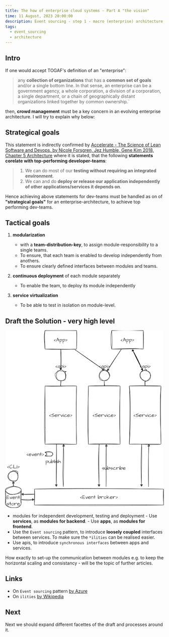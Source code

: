 ```yaml
---
title: The how of enterprise cloud systems - Part A "the vision"
time: 11 August, 2023 20:00:00
description: Event sourcing - step 1 - macro (enterprise) architecture
tags:
  - event_sourcing
  - architecture
---
```



## Intro

If one would accept TOGAF's definition of an "enterprise":

 > any **collection of organizations** that has a **common set of goals** and/or a single bottom line. In that sense, an enterprise can be a government agency, a whole corporation, a division of a corporation, a single department, or a chain of geographically distant organizations linked together by common ownership.`

then, **crowd management** must be a key concern in an evolving enterprise architecture. I will try to explain why below:

## Strategical goals

This statement is indirectly confirmed by [Accelerate - The Science of Lean Software and Devops, by Nicole Forsgren, Jez Humble, Gene Kim 2018, Chapter 5 Architecture](https://kevinvecmanis.io/books/management/2020/11/20/Accelerate-Book-Review.html#architecture) where it is stated,
that the following **statements corelate with top-performing developer-teams**:

 > 1. We can do most of our **testing without requiring an integrated environment**.
 > 1. We can and do **deploy or release our application independently of other applications/services it depends on**.

Hence achieving above statements for dev-teams must be handled as on of **"strategical goals"** for an enterprise-architecture, to achieve top performing dev-teams.

## Tactical goals

1. **modularization**
      - with a **team-distribution-key**, to assign module-responsibility to a single teams.
      - To ensure, that each team is enabled to develop independently from anothers.
      - To ensure clearly defined interfaces between modules and teams.

2. **continuous deployment** of each module separately
      - To enable the team, to deploy its module independently

3. **service virtualization**
      - To be able to test in isolation on module-level.

## Draft the Solution - very high level

![Vision](article0003/../article00003/idea.drawio.png)

- modules for independent development, testing and deployment
      - Use **services**, as **modules for backend**.
      - Use **apps**, as **modules for frontend**.
- Use the `Event sourcing` pattern, to introduce **loosely coupled** interfaces between services. To make sure the `*ilities` can be realised easier.
- Use apis, to introduce `synchronous interfaces` between apps and services.

How exactly to set-up the communication between modules
e.g. to keep the horizontal scaling and consistancy - will be the topic of further articles.

## Links

- On `Event sourcing` pattern [by Azure](https://learn.microsoft.com/en-us/azure/architecture/patterns/event-sourcing)
- On `ilities` [by Wikipedia](https://en.wikipedia.org/wiki/List_of_system_quality_attributes#:~:text=Within%20systems%20engineering%2C%20quality%20attributes,many%20of%20the%20words%20share.)

## Next

Next we should expand different facettes of the draft and processes around it.